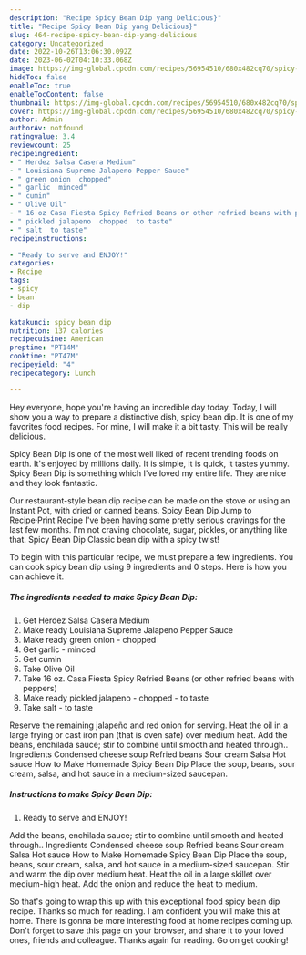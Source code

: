 ```yaml
---
description: "Recipe Spicy Bean Dip yang Delicious}"
title: "Recipe Spicy Bean Dip yang Delicious}"
slug: 464-recipe-spicy-bean-dip-yang-delicious
category: Uncategorized
date: 2022-10-26T13:06:30.092Z
date: 2023-06-02T04:10:33.068Z
image: https://img-global.cpcdn.com/recipes/56954510/680x482cq70/spicy-bean-dip-recipe-main-photo.jpg
hideToc: false
enableToc: true
enableTocContent: false
thumbnail: https://img-global.cpcdn.com/recipes/56954510/680x482cq70/spicy-bean-dip-recipe-main-photo.jpg
cover: https://img-global.cpcdn.com/recipes/56954510/680x482cq70/spicy-bean-dip-recipe-main-photo.jpg
author: Admin
authorAv: notfound
ratingvalue: 3.4
reviewcount: 25
recipeingredient:
- " Herdez Salsa Casera Medium"
- " Louisiana Supreme Jalapeno Pepper Sauce"
- " green onion  chopped"
- " garlic  minced"
- " cumin"
- " Olive Oil"
- " 16 oz Casa Fiesta Spicy Refried Beans or other refried beans with peppers"
- " pickled jalapeno  chopped  to taste"
- " salt  to taste"
recipeinstructions:

- "Ready to serve and ENJOY!"
categories:
- Recipe
tags:
- spicy
- bean
- dip

katakunci: spicy bean dip 
nutrition: 137 calories
recipecuisine: American
preptime: "PT14M"
cooktime: "PT47M"
recipeyield: "4"
recipecategory: Lunch

---
```



Hey everyone, hope you're having an incredible day today. Today, I will show you a way to prepare a distinctive dish, spicy bean dip. It is one of my favorites food recipes. For mine, I will make it a bit tasty. This will be really delicious.

Spicy Bean Dip is one of the most well liked of recent trending foods on earth. It's enjoyed by millions daily. It is simple, it is quick, it tastes yummy. Spicy Bean Dip is something which I've loved my entire life. They are nice and they look fantastic.

Our restaurant-style bean dip recipe can be made on the stove or using an Instant Pot, with dried or canned beans. Spicy Bean Dip Jump to Recipe·Print Recipe I&#39;ve been having some pretty serious cravings for the last few months. I&#39;m not craving chocolate, sugar, pickles, or anything like that. Spicy Bean Dip Classic bean dip with a spicy twist!


To begin with this particular recipe, we must prepare a few ingredients. You can cook spicy bean dip using 9 ingredients and 0 steps. Here is how you can achieve it.

<!--inarticleads1-->

##### The ingredients needed to make Spicy Bean Dip:

1. Get  Herdez Salsa Casera Medium
1. Make ready  Louisiana Supreme Jalapeno Pepper Sauce
1. Make ready  green onion - chopped
1. Get  garlic - minced
1. Get  cumin
1. Take  Olive Oil
1. Take  16 oz. Casa Fiesta Spicy Refried Beans (or other refried beans with peppers)
1. Make ready  pickled jalapeno - chopped - to taste
1. Take  salt - to taste


Reserve the remaining jalapeño and red onion for serving. Heat the oil in a large frying or cast iron pan (that is oven safe) over medium heat. Add the beans, enchilada sauce; stir to combine until smooth and heated through.. Ingredients Condensed cheese soup Refried beans Sour cream Salsa Hot sauce How to Make Homemade Spicy Bean Dip Place the soup, beans, sour cream, salsa, and hot sauce in a medium-sized saucepan. 

<!--inarticleads2-->

##### Instructions to make Spicy Bean Dip:


1. Ready to serve and ENJOY!

Add the beans, enchilada sauce; stir to combine until smooth and heated through.. Ingredients Condensed cheese soup Refried beans Sour cream Salsa Hot sauce How to Make Homemade Spicy Bean Dip Place the soup, beans, sour cream, salsa, and hot sauce in a medium-sized saucepan. Stir and warm the dip over medium heat. Heat the oil in a large skillet over medium-high heat. Add the onion and reduce the heat to medium. 

So that's going to wrap this up with this exceptional food spicy bean dip recipe. Thanks so much for reading. I am confident you will make this at home. There is gonna be more interesting food at home recipes coming up. Don't forget to save this page on your browser, and share it to your loved ones, friends and colleague. Thanks again for reading. Go on get cooking!
